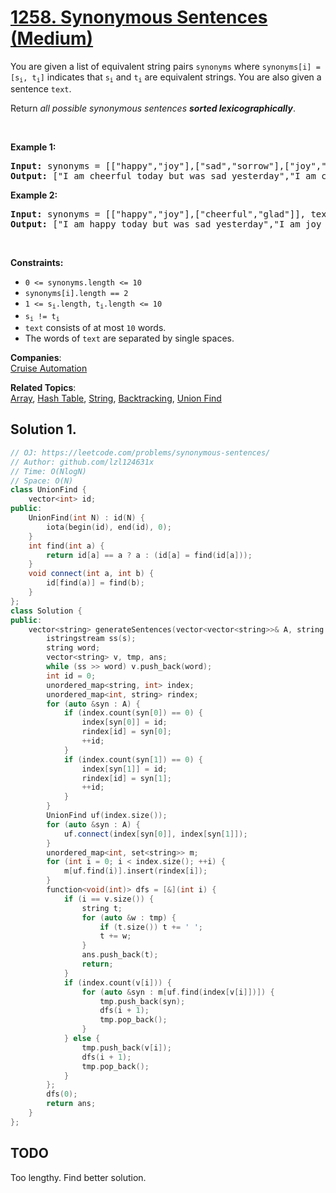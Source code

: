 # [1258. Synonymous Sentences (Medium)](https://leetcode.com/problems/synonymous-sentences/)

<p>You are given a list of equivalent string pairs <code>synonyms</code> where <code>synonyms[i] = [s<sub>i</sub>, t<sub>i</sub>]</code> indicates that <code>s<sub>i</sub></code> and <code>t<sub>i</sub></code> are equivalent strings. You are also given a sentence <code>text</code>.</p>

<p>Return <em>all possible synonymous sentences <strong>sorted lexicographically</strong></em>.</p>

<p>&nbsp;</p>
<p><strong>Example 1:</strong></p>

<pre><strong>Input:</strong> synonyms = [["happy","joy"],["sad","sorrow"],["joy","cheerful"]], text = "I am happy today but was sad yesterday"
<strong>Output:</strong> ["I am cheerful today but was sad yesterday","I am cheerful today but was sorrow yesterday","I am happy today but was sad yesterday","I am happy today but was sorrow yesterday","I am joy today but was sad yesterday","I am joy today but was sorrow yesterday"]
</pre>

<p><strong>Example 2:</strong></p>

<pre><strong>Input:</strong> synonyms = [["happy","joy"],["cheerful","glad"]], text = "I am happy today but was sad yesterday"
<strong>Output:</strong> ["I am happy today but was sad yesterday","I am joy today but was sad yesterday"]
</pre>

<p>&nbsp;</p>
<p><strong>Constraints:</strong></p>

<ul>
	<li><code>0 &lt;= synonyms.length &lt;= 10</code></li>
	<li><code>synonyms[i].length == 2</code></li>
	<li><code>1 &lt;= s<sub>i</sub>.length,<sub> </sub>t<sub>i</sub>.length &lt;= 10</code></li>
	<li><code>s<sub>i</sub> != t<sub>i</sub></code></li>
	<li><code>text</code> consists of at most <code>10</code> words.</li>
	<li>The words of <code>text</code> are separated by single spaces.</li>
</ul>


**Companies**:  
[Cruise Automation](https://leetcode.com/company/cruise-automation)

**Related Topics**:  
[Array](https://leetcode.com/tag/array/), [Hash Table](https://leetcode.com/tag/hash-table/), [String](https://leetcode.com/tag/string/), [Backtracking](https://leetcode.com/tag/backtracking/), [Union Find](https://leetcode.com/tag/union-find/)

## Solution 1.

```cpp
// OJ: https://leetcode.com/problems/synonymous-sentences/
// Author: github.com/lzl124631x
// Time: O(NlogN)
// Space: O(N)
class UnionFind {
    vector<int> id;
public:
    UnionFind(int N) : id(N) {
        iota(begin(id), end(id), 0);
    }
    int find(int a) {
        return id[a] == a ? a : (id[a] = find(id[a]));
    }
    void connect(int a, int b) {
        id[find(a)] = find(b);
    }
};
class Solution {
public:
    vector<string> generateSentences(vector<vector<string>>& A, string s) {
        istringstream ss(s);
        string word;
        vector<string> v, tmp, ans;
        while (ss >> word) v.push_back(word);
        int id = 0;
        unordered_map<string, int> index;
        unordered_map<int, string> rindex;
        for (auto &syn : A) {
            if (index.count(syn[0]) == 0) {
                index[syn[0]] = id;
                rindex[id] = syn[0];
                ++id;
            }
            if (index.count(syn[1]) == 0) {
                index[syn[1]] = id;
                rindex[id] = syn[1];
                ++id;
            }
        }
        UnionFind uf(index.size());
        for (auto &syn : A) {
            uf.connect(index[syn[0]], index[syn[1]]);
        }
        unordered_map<int, set<string>> m;
        for (int i = 0; i < index.size(); ++i) {
            m[uf.find(i)].insert(rindex[i]);
        }
        function<void(int)> dfs = [&](int i) {
            if (i == v.size()) {
                string t;
                for (auto &w : tmp) {
                    if (t.size()) t += ' ';
                    t += w;
                }
                ans.push_back(t);
                return;
            }
            if (index.count(v[i])) {
                for (auto &syn : m[uf.find(index[v[i]])]) {
                    tmp.push_back(syn);
                    dfs(i + 1);
                    tmp.pop_back();
                } 
            } else {
                tmp.push_back(v[i]);
                dfs(i + 1);
                tmp.pop_back();
            }
        };
        dfs(0);
        return ans;
    }
};
```

## TODO

Too lengthy. Find better solution.